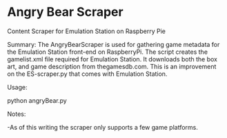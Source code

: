 # Angry Bear Scraper
Content Scraper for Emulation Station on Raspberry Pie

Summary: The AngryBearScraper is used for gathering game metadata for the Emulation Station front-end on RaspberryPi. 
The script creates the gamelist.xml file required for Emulation Station. It downloads both the box art,
and game description from thegamesdb.com. This is an improvement on the ES-scraper.py that comes
with Emulation Station.

Usage:

python angryBear.py


Notes:

-As of this writing the scraper only supports a few game platforms. 

